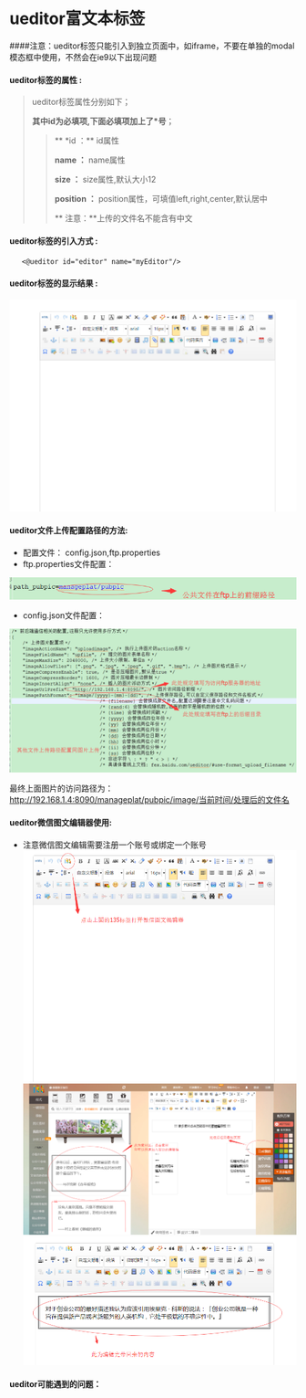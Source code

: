 # ueditor**富文本标签**

####注意：ueditor标签只能引入到独立页面中，如iframe，不要在单独的modal模态框中使用，不然会在ie9以下出现问题
#### ueditor**标签的属性 :**

> ueditor标签属性分别如下；
>
> **其中id为必填项,下面必填项加上了\*号**；
>
> > ** \*id ：** id属性
> >
> > **name ：** name属性
> >
> > **size ：** size属性,默认大小12
> >
> > **position ：** position属性，可填值left,right,center,默认居中
>>
>> ** 注意：**上传的文件名不能含有中文


#### ueditor标签的引入方式 :

```
   <@ueditor id="editor" name="myEditor"/>
```

#### ueditor标签的显示结果 :

![](/assets/ueditor.png)

#### ueditor文件上传配置路径的方法:

* 配置文件： config.json,ftp.properties
* ftp.properties文件配置：

![](/assets/ueditor_pubpath.png)

* config.json文件配置：

![](/assets/ueditor_pubpath2.png)

最终上面图片的访问路径为：http://192.168.1.4:8090/manageplat/pubpic/image/当前时间/处理后的文件名


#### ueditor微信图文编辑器使用:
* 注意微信图文编辑需要注册一个账号或绑定一个账号
![](/assets/ueditor_weixin.png)
![](/assets/ueditor_weixin2.png)
![](/assets/ueditor_weixin3.png)

#### ueditor可能遇到的问题：
